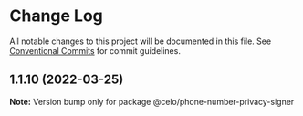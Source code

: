 # Change Log

All notable changes to this project will be documented in this file.
See [Conventional Commits](https://conventionalcommits.org) for commit guidelines.

## 1.1.10 (2022-03-25)

**Note:** Version bump only for package @celo/phone-number-privacy-signer
